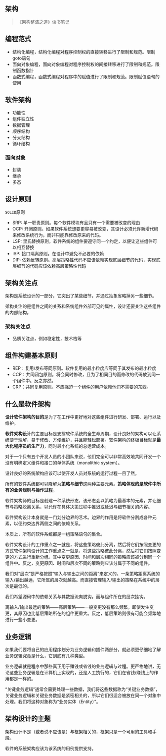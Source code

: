 ## 架构

> 《架构整洁之道》读书笔记

## 编程范式

* 结构化编程，结构化编程对程序控制权的直接转移进行了限制和规范。限制goto语句
* 面向对象编程，面向对象编程对程序控制权的间接转移进行了限制和规范。限制函数指针
* 函数式编程，函数式编程对程序中的赋值进行了限制和规范。限制赋值语句的使用

## 软件架构

* 功能性
* 组件独立性
* 数据管理
* 顺序结构
* 分支结构
* 循环结构

### 面向对象

* 封装
* 继承
* 多态

## 设计原则

`SOLID`原则

* SRP: 单一职责原则。每个软件模块有且只有一个需要被改变的理由
* OCP: 开闭原则。如果软件系统想要更容易被改变，其设计必须允许新增代码来修改系统行为，而非只能靠修改原来的代码。
* LSP: 里氏替换原则。软件系统的组件要遵守同一个约定，以便让这些组件可以相互替换
* ISP: 接口隔离原则。在设计中避免不必要的依赖
* DIP: 依赖反转原则。高层策略性代码不应该依赖实现底层细节的代码，实现底层细节的代码应该依赖高层策略性代码

## 架构关注点

架构是系统设计的一部分，它突出了某些细节，并通过抽象省略掉另一些细节。

架构关注的是组件之间的关系和系统组件外部可见的属性，设计还要关注这些组件的内部结构。

### 架构关注点

* 品质关注点，例如稳定性，技术栈等

## 组件构建基本原则

* REP：复用/发布等同原则。软件复用的最小粒度应等同于其发布的最小粒度
* CCP：共同闭包原则。将会同时修改，且为了相同目的而修改的代码放到同一个组件中。反之亦然。
* CRP：共同复用原则。不应强迫一个组件的用户依赖他们不需要的东西。

## 什么是软件架构

**设计软件架构的目的**是为了在工作中更好地对这些组件进行研发、部署、运行以及维护。

**软件架构设计**的主要目标是支撑软件系统的全生命周期，设计良好的架构可以让系统便于理解、易于修改、方便维护，并且能轻松部署。软件架构的终极目标就是**最大化程序员的生产力**，同时最小化系统的总运营成本。

对于一个只有五个开发人员的小团队来说，他们完全可以非常高效地共同开发一个没有明确定义组件和接口的单体系统（monolithic system）。

设计良好的系统架构应该可以使开发人员对系统的运行过程一目了然。

所有的软件系统都可以降解为**策略**与**细节**这两种主要元素。**策略体现的是软件中所有的业务规则与操作过程**。

软件架构师的目标是创建一种系统形态，该形态会以策略为最基本的元素，并让细节与策略脱离关系，以允许在具体决策过程中推迟或延迟与细节相关的内容。

软件架构设计本身就是一门划分边界的艺术。边界的作用是将软件分割成各种元素，以便约束边界两侧之间的依赖关系。

本质上，所有的软件系统都是一组策略语句的集合。

软件架构设计的工作重点之一就是，将这些策略彼此分离，然后将它们按照变更的方式软件架构设计的工作重点之一就是，将这些策略彼此分离，然后将它们按照变更的方式进行重新分组。其中变更原因、时间和层次相同的策略应该被分到同一个组件中。反之，变更原因、时间和层次不同的策略则应该分属于不同的组件。

我们对“层次”是严格按照“输入与输出之间的距离”来定义的。一条策略距离系统的输入/输出越远，它所属的层次就越高。而直接管理输入/输出的策略在系统中的层次是最低的。

我们希望源码中的依赖关系与其数据流向脱钩，而与组件所在的层次挂钩。

离输入/输出最远的策略——高层策略——一般变更没有那么频繁。即使发生变更，其原因也比低层策略所在的组件更重大。反之，低层策略则很有可能会频繁地进行一些小变更。

## 业务逻辑

如果我们要将自己的应用程序划分为业务逻辑和插件两部分，就必须更仔细地了解业务逻辑究竟是什么，它到底有几种类型。

业务逻辑就是程序中那些真正用于赚钱或省钱的业务逻辑与过程。更严格地讲，无论这些业务逻辑是在计算机上实现的，还是人工执行的，它们在省钱/赚钱上的作用都是一样的。

“关键业务逻辑”通常会需要处理一些数据，我们将这些数据称为“关键业务数据”，关键业务逻辑和关键业务数据是紧密相关的，所以它们很适合被放在同一个对象中处理。我们将这种对象称为“业务实体（Entity）”。

## 架构设计的主题

架构设计不是（或者说不应该是）与框架相关的，框架只是一个可用的工具和手段。

软件的系统架构应该为该系统的用例提供支持。